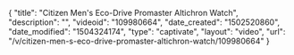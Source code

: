 {
    "title": "Citizen Men's Eco-Drive Promaster Altichron Watch",
    "description": "",
    "videoid": "109980664",
    "date_created": "1502520860",
    "date_modified": "1504324174",
    "type": "captivate",
    "layout": "video",
    "url": "\/v\/citizen-men-s-eco-drive-promaster-altichron-watch\/109980664"
}